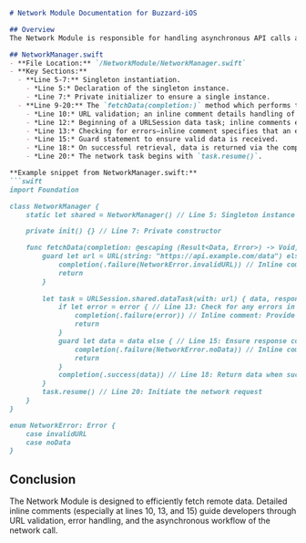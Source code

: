 ```markdown
# Network Module Documentation for Buzzard-iOS

## Overview
The Network Module is responsible for handling asynchronous API calls and data fetching. Its core component is the `NetworkManager.swift` file.

## NetworkManager.swift
- **File Location:** `/NetworkModule/NetworkManager.swift`
- **Key Sections:**
  - **Line 5-7:** Singleton instantiation.
    - *Line 5:* Declaration of the singleton instance.
    - *Line 7:* Private initializer to ensure a single instance.
  - **Line 9-20:** The `fetchData(completion:)` method which performs the API call.
    - *Line 10:* URL validation; an inline comment details handling of invalid URLs.
    - *Line 12:* Beginning of a URLSession data task; inline comments explain the asynchronous execution.
    - *Line 13:* Checking for errors—inline comment specifies that an encountered error is passed to the completion handler.
    - *Line 15:* Guard statement to ensure valid data is received.
    - *Line 18:* On successful retrieval, data is returned via the completion handler.
    - *Line 20:* The network task begins with `task.resume()`.

**Example snippet from NetworkManager.swift:**
```swift
import Foundation

class NetworkManager {
    static let shared = NetworkManager() // Line 5: Singleton instance

    private init() {} // Line 7: Private constructor

    func fetchData(completion: @escaping (Result<Data, Error>) -> Void) {
        guard let url = URL(string: "https://api.example.com/data") else { // Line 10: Validate URL format
            completion(.failure(NetworkError.invalidURL)) // Inline comment: Return error if URL is invalid
            return
        }
        
        let task = URLSession.shared.dataTask(with: url) { data, response, error in // Line 12: Create data task
            if let error = error { // Line 13: Check for any errors in the response
                completion(.failure(error)) // Inline comment: Provide error to caller
                return
            }
            guard let data = data else { // Line 15: Ensure response contains data
                completion(.failure(NetworkError.noData)) // Inline comment: Handle missing data scenario
                return
            }
            completion(.success(data)) // Line 18: Return data when successful
        }
        task.resume() // Line 20: Initiate the network request
    }
}

enum NetworkError: Error {
    case invalidURL
    case noData
}
```

## Conclusion
The Network Module is designed to efficiently fetch remote data. Detailed inline comments (especially at lines 10, 13, and 15) guide developers through URL validation, error handling, and the asynchronous workflow of the network call.
```